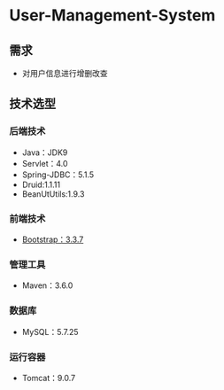 # User-Management-System

## 需求

- 对用户信息进行增删改查

## 技术选型

### 后端技术

- Java：JDK9
- Servlet：4.0
- Spring-JDBC：5.1.5
- Druid:1.1.11
- BeanUtUtils:1.9.3

### 前端技术

- [Bootstrap：3.3.7](https://v3.bootcss.com/)

### 管理工具

- Maven：3.6.0

### 数据库

- MySQL：5.7.25

### 运行容器

- Tomcat：9.0.7



